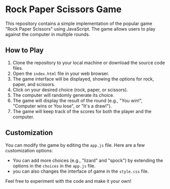 # Rock Paper Scissors Game

This repository contains a simple implementation of the popular game "Rock Paper Scissors" using JavaScript. The game allows users to play against the computer in multiple rounds.

## How to Play

1. Clone the repository to your local machine or download the source code files.
2. Open the `index.html` file in your web browser.
3. The game interface will be displayed, showing the options for rock, paper, and scissors.
4. Click on your desired choice (rock, paper, or scissors).
5. The computer will randomly generate its choice.
6. The game will display the result of the round (e.g., "You win!", "Computer wins or You lose", or "It's a draw!").
7. The game will keep track of the scores for both the player and the computer.

## Customization

You can modify the game by editing the `app.js` file. Here are a few customization options:

- You can add more choices (e.g., "lizard" and "spock") by extending the options in the `choices` in the `app.js` file.
- you can also changes the interface of game in the `style.css` file.

Feel free to experiment with the code and make it your own!

